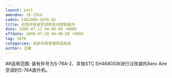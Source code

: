 ```yaml
---
layout: post
amendno: 39-2954
cadno: CAD2000-S076-02
title: 检查并安装空调软启动控制组件
date: 2000-07-12 00:00:00 +0800
effdate: 2000-07-28 00:00:00 +0800
tag: S076
categories: 民航中南管理局适航处
author: 王敏
---
```


##适用范围:
装有件号为S-76A-2、并按STC SH4680SW进行过改装的Aero Aire空调的S-76A直升机。

